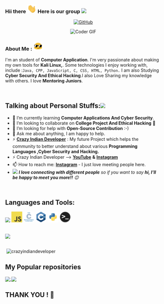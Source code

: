 ### Hii there <img src="https://github.com/CrazyIndianDeveloper/CrazyIndianDeveloper/blob/main/wavehand.gif" width="30px">  Here is our group  <img src="https://media.giphy.com/media/12oufCB0MyZ1Go/giphy.gif" width="50">



<p align="center">
	<a href="https://github.com/nancyalaswad90"><img src="https://img.shields.io/github/followers/crazyindiandeveloper.svg?label=GitHub&style=social" alt="GitHub" height="20"></a>
</p>

<p  align="center"><img src="https://media.giphy.com/media/SWoSkN6DxTszqIKEqv/giphy.gif" alt="Coder GIF" width="1044" height="500">

	
	
	
	
### About Me : <img src="https://github.com/CrazyIndianDeveloper/Dust/blob/main/Sunglasses.gif" width="30px">

I'm an student of **Computer Application**. I'm very passionate about making my own tools for **Kali Linux,**. Some technologies I enjoy working with, include :`Java, CPP, JavaScript, C, CSS, HTML, Python.` I am also Studying **Cyber Security And Ethical Hacking**.I also Love Sharing my knowledge with others. I love **Mentoring Juniors**.


<br />

## **Talking about Personal Stuffs:**<img src="https://media.giphy.com/media/VgCDAzcKvsR6OM0uWg/giphy.gif" width="50">

- 🌱 I’m currently learning **Computer Applications And Cyber Security**.	
- 👯 I’m looking to collaborate on **College Project And Ethical Hacking** 🤝
- 🤔 I’m looking for help with **Open-Source Contribution** :-)
- 💬 Ask me about anything, I am happy to help.
- ⚡️ [**Crazy Indian Developer**](https://www.youtube.com/channel/UCnij5U2Ic3PtpzCWmmydP7g?sub_confirmation=1) : My future Project which helps the community to better understand about various **Programming Languages ,Cyber Security and Hacking.** 
- ⚡️ Crazy Indian Developer --> [**YouTube**](https://www.youtube.com/channel/UCnij5U2Ic3PtpzCWmmydP7g?sub_confirmation=1) **&** [**Instagram**](https://www.instagram.com/crazy_indian_developer/?hl=en)
- 📫 How to reach me: [**Instagram**](https://www.instagram.com/crazy_indian_developer/?hl=en) - I just love meeting people here.
- <img src="https://media.giphy.com/media/LnQjpWaON8nhr21vNW/giphy.gif" width="60"> <em><b>I love connecting with different people</b> so if you want to say <b>hi, I'll be happy to meet you more!!</b> 😊</em>


<br/>


## **Languages and Tools:**  


<code><img height="35" src="https://upload.wikimedia.org/wikipedia/commons/thumb/1/10/CSS3_and_HTML5_logos_and_wordmarks.svg/791px-CSS3_and_HTML5_logos_and_wordmarks.svg.png"></code>
<code><img height="35" src="https://raw.githubusercontent.com/github/explore/80688e429a7d4ef2fca1e82350fe8e3517d3494d/topics/javascript/javascript.png"></code>
<code><img height="35" src="https://raw.githubusercontent.com/github/explore/80688e429a7d4ef2fca1e82350fe8e3517d3494d/topics/c/c.png"></code>
<code><img height="35" src="https://raw.githubusercontent.com/github/explore/80688e429a7d4ef2fca1e82350fe8e3517d3494d/topics/cpp/cpp.png"></code>
<code><img height="35" src="https://raw.githubusercontent.com/github/explore/80688e429a7d4ef2fca1e82350fe8e3517d3494d/topics/python/python.png"></code>
<code><img height="35" src="https://raw.githubusercontent.com/github/explore/80688e429a7d4ef2fca1e82350fe8e3517d3494d/topics/terminal/terminal.png"></code>

<br/>
 <img align="center" src="https://github-readme-stats.vercel.app/api/top-langs/?username=crazyindiandeveloper&layout=compact&theme=material-palenight" />


<br/>

<p><br/>&nbsp;<img align="center"[states] src="https://github-readme-stats.vercel.app/api?username=crazyindiandeveloper&show_icons=true&locale=en&show_owner=true" alt="crazyindiandeveloper	" /></p>

## My Popular repositories
<a href="https://github.com/crazyindiandeveloper/XeroSploit-Installer">
<img align="center" src="https://github-readme-stats.vercel.app/api/pin/?username=crazyindiandeveloper&repo=XeroSploit-Installer&theme=material-palenight" />
</a>


<a href="https://github.com/CrazyIndianDeveloper/DesktopWatchV1.0">
<img align="center" src="https://github-readme-stats.vercel.app/api/pin/?username=crazyindiandeveloper&repo=DesktopWatchV1.0&theme=material-palenight" />
</a>
<br />

## THANK YOU !  :sparkling_heart:  



<!--
**CrazyIndianDeveloper/CrazyIndianDeveloper** is a ✨ _special_ ✨ repository because its `README.md` (this file) appears on your GitHub profile.
<!--
- 🔭 I’m currently working on ...
Here are some ideas to get you started:


- 🌱 I’m currently learning ...👋
- 👯 I’m looking to collaborate on ...
- 🤔 I’m looking for help with ...💻
- 💬 Ask me about ...👋🏾‍
- 📫 How to reach me: ...
- 😄 Pronouns: ...
- ⚡ Fun fact: ...
-->
